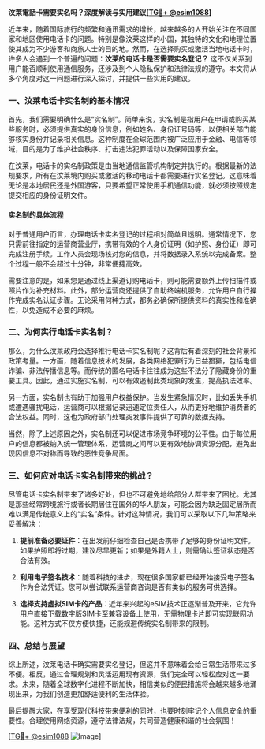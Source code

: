 **汶萊電話卡需要实名吗？深度解读与实用建议[[TG💪+ @esim1088](https://t.me/s/esim1088)]**

近年来，随着国际旅行的频繁和通讯需求的增长，越来越多的人开始关注在不同国家和地区使用电话卡的问题。特别是像汶莱这样的小国，其独特的文化和地理位置使其成为不少游客和商旅人士的目的地。然而，在选择购买或激活当地电话卡时，许多人会遇到一个普遍的问题：**汶莱的电话卡是否需要实名登记？** 这不仅关系到用户能否顺利使用通信服务，还涉及到个人隐私保护和法律法规的遵守。本文将从多个角度对这一问题进行深入探讨，并提供一些实用的建议。

### 一、汶莱电话卡实名制的基本情况

首先，我们需要明确什么是“实名制”。简单来说，实名制是指用户在申请或购买某些服务时，必须提供真实的身份信息，例如姓名、身份证号码等，以便相关部门能够核实身份并记录相关信息。这种制度在全球范围内被广泛应用于金融、电信等领域，目的是为了维护社会秩序、打击违法犯罪活动以及保障国家安全。

在汶莱，电话卡的实名制政策是由当地通信监管机构制定并执行的。根据最新的法规要求，所有在汶莱境内购买或激活的移动电话卡都需要进行实名登记。这意味着无论是本地居民还是外国游客，只要希望正常使用手机通信功能，就必须按照规定提交相应的身份证明文件。

#### 实名制的具体流程

对于普通用户而言，办理电话卡实名登记的过程相对简单且透明。通常情况下，您只需前往指定的运营商营业厅，携带有效的个人身份证明（如护照、身份证）即可完成注册手续。工作人员会现场核对您的信息，并将数据录入系统以完成备案。整个过程一般不会超过十分钟，非常便捷高效。

需要注意的是，如果您是通过线上渠道订购电话卡，则可能需要额外上传扫描件或照片作为补充材料。此外，部分运营商还提供了自助终端机服务，允许用户自行操作完成实名认证步骤。无论采用何种方式，都务必确保所提供资料的真实性和准确性，以免造成不必要的麻烦。

### 二、为何实行电话卡实名制？

那么，为什么汶莱政府会选择推行电话卡实名制呢？这背后有着深刻的社会背景和政策考量。一方面，随着信息技术的发展，各类网络犯罪行为日益猖獗，包括电信诈骗、非法传播信息等。而传统的匿名电话卡往往成为这些不法分子隐藏身份的重要工具。因此，通过实施实名制，可以有效遏制此类现象的发生，提高执法效率。

另一方面，实名制也有助于加强用户权益保护。当发生紧急情况时，比如丢失手机或遭遇骚扰电话，运营商可以根据记录迅速定位责任人，从而更好地维护消费者的合法权益。同时，这也为政府部门处理突发事件提供了可靠的数据支持。

当然，除了上述原因之外，实名制还可以促进市场竞争环境的公平性。由于每位用户的信息都被纳入统一管理体系，运营商之间可以更有效地协调资源分配，避免出现因信息不对称而导致的恶性竞争局面。

### 三、如何应对电话卡实名制带来的挑战？

尽管电话卡实名制带来了诸多好处，但也不可避免地给部分人群带来了困扰。尤其是那些经常跨境旅行或者长期居住在国外的华人朋友，可能会因为缺乏固定居所而难以满足传统意义上的“实名”条件。针对这种情况，我们可以采取以下几种策略来妥善解决：

1. **提前准备必要证件**：在出发前仔细检查自己是否携带了足够的身份证明文件。如果护照即将过期，建议尽早更新；如果是外籍人士，则需确认签证状态是否合法有效。

2. **利用电子签名技术**：随着科技的进步，现在很多国家都已经开始接受电子签名作为合法凭证。您可以尝试联系运营商咨询是否有类似的服务可供选择。

3. **选择支持虚拟SIM卡的产品**：近年来兴起的eSIM技术正逐渐普及开来，它允许用户直接下载数字版SIM卡至兼容设备上使用，无需物理卡片即可实现联网功能。这种方式不仅方便快捷，还能规避传统实名制带来的限制。

### 四、总结与展望

综上所述，汶莱电话卡确实需要实名登记，但这并不意味着会给日常生活带来过多不便。相反，通过合理规划和灵活运用现有资源，我们完全可以轻松应对这一要求。未来，随着全球数字化进程不断加快，相信类似的便民措施将会越来越多地涌现出来，为我们创造更加舒适便利的生活体验。

最后提醒大家，在享受现代科技带来便利的同时，也要时刻牢记个人信息安全的重要性。合理使用网络资源，遵守法律法规，共同营造健康和谐的社会氛围！

[[TG💪+ @esim1088](https://t.me/s/esim1088) ![Image](https://i.postimg.cc/4NQfJmqS/Snipaste-2025-05-13-00-14-12.png)]